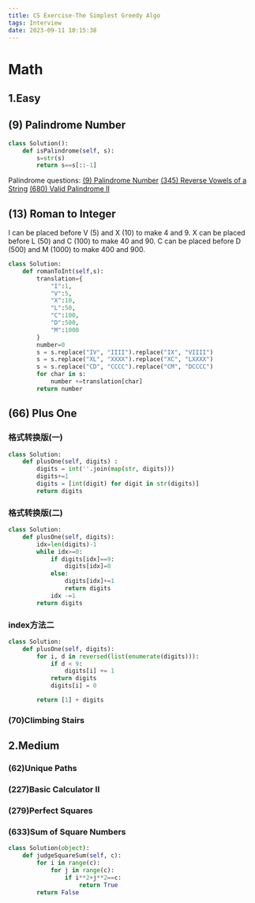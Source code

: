 ```yaml
---
title: CS Exercise-The Simplest Greedy Algo
tags: Interview
date: 2023-09-11 10:15:38
---
```


# Math

##   1.Easy


## (9) Palindrome Number

<a name="9"></a>

```python
class Solution():
    def isPalindrome(self, s):
        s=str(s)
        return s==s[::-1]
```
Palindrome questions:
[(9) Palindrome Number](/2023/09/11/Interview/CS-Tutorial/1.The-Simplest-Greedy-Algo/Math/index.html#9)
[(345) Reverse Vowels of a String](/2023/09/11/Interview/CS-Tutorial/1.The-Simplest-Greedy-Algo/Math/index.html#345)
[(680) Valid Palindrome II](/2023/09/11/Interview/CS-Tutorial/2.Mastering-Two-Pointers/Two-Pointers/index.html#680)


## (13) Roman to Integer

I can be placed before V (5) and X (10) to make 4 and 9. 
X can be placed before L (50) and C (100) to make 40 and 90. 
C can be placed before D (500) and M (1000) to make 400 and 900.

```python
class Solution:
    def romanToInt(self,s):
        translation={
            "I":1,
            "V":5,
            "X":10,
            "L":50,
            "C":100,
            "D":500,
            "M":1000
        }
        number=0
        s = s.replace("IV", "IIII").replace("IX", "VIIII")
        s = s.replace("XL", "XXXX").replace("XC", "LXXXX")
        s = s.replace("CD", "CCCC").replace("CM", "DCCCC")
        for char in s:
            number +=translation[char]
        return number
```

## (66) Plus One

### 格式转换版(一)
```python
class Solution:
    def plusOne(self, digits) :
        digits = int(''.join(map(str, digits)))
        digits+=1
        digits = [int(digit) for digit in str(digits)]
        return digits
```
### 格式转换版(二)
```python
class Solution:
    def plusOne(self, digits):
        idx=len(digits)-1
        while idx>=0:
            if digits[idx]==9:
                digits[idx]=0
            else:
                digits[idx]+=1
                return digits
            idx -=1
        return digits
```
### index方法二

```python
class Solution:
    def plusOne(self, digits): 
        for i, d in reversed(list(enumerate(digits))):
            if d < 9:
                digits[i] += 1
            return digits
            digits[i] = 0

        return [1] + digits
```

###   (70)Climbing Stairs


##   2.Medium

###   (62)Unique Paths

###   (227)Basic Calculator II

###   (279)Perfect Squares

### (633)Sum of Square Numbers

```python
class Solution(object):
    def judgeSquareSum(self, c):
        for i in range(c):
            for j in range(c):
                if i**2+j**2==c:
                    return True
        return False
```

